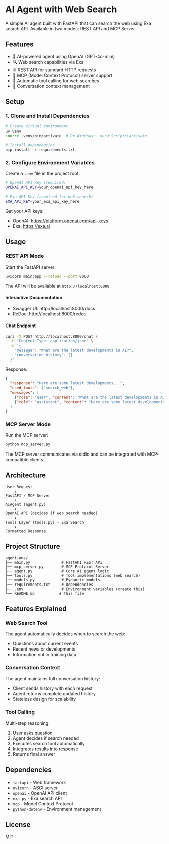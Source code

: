 # AI Agent with Web Search

A simple AI agent built with FastAPI that can search the web using Exa search API. Available in two modes: REST API and MCP Server.

## Features

- 🤖 AI-powered agent using OpenAI (GPT-4o-mini)
- 🔍 Web search capabilities via Exa
- 🌐 REST API for standard HTTP requests
- 🔌 MCP (Model Context Protocol) server support
- 📝 Automatic tool calling for web searches
- 💬 Conversation context management

## Setup

### 1. Clone and Install Dependencies

```bash
# Create virtual environment
uv venv
source .venv/bin/activate  # On Windows: .venv\Scripts\activate

# Install dependencies
pip install -r requirements.txt
```

### 2. Configure Environment Variables

Create a `.env` file in the project root:

```bash
# OpenAI API Key (required)
OPENAI_API_KEY=your_openai_api_key_here

# Exa API Key (required for web search)
EXA_API_KEY=your_exa_api_key_here
```

Get your API keys:
- OpenAI: https://platform.openai.com/api-keys
- Exa: https://exa.ai

## Usage

### REST API Mode

Start the FastAPI server:

```bash
uvicorn main:app --reload --port 8000
```

The API will be available at `http://localhost:8000`

#### Interactive Documentation
- Swagger UI: http://localhost:8000/docs
- ReDoc: http://localhost:8000/redoc

#### Chat Endpoint

```bash
curl -X POST http://localhost:8000/chat \
  -H "Content-Type: application/json" \
  -d '{
    "message": "What are the latest developments in AI?",
    "conversation_history": []
  }'
```

Response:
```json
{
  "response": "Here are some latest developments...",
  "used_tools": ["search_web"],
  "messages": [
    {"role": "user", "content": "What are the latest developments in AI?"},
    {"role": "assistant", "content": "Here are some latest developments..."}
  ]
}
```

### MCP Server Mode

Run the MCP server:

```bash
python mcp_server.py
```

The MCP server communicates via stdio and can be integrated with MCP-compatible clients.

## Architecture

```
User Request
    ↓
FastAPI / MCP Server
    ↓
AIAgent (agent.py)
    ↓
OpenAI API (decides if web search needed)
    ↓
Tools Layer (tools.py) - Exa Search
    ↓
Formatted Response
```

## Project Structure

```
agent-one/
├── main.py              # FastAPI REST API
├── mcp_server.py        # MCP Protocol Server
├── agent.py             # Core AI agent logic
├── tools.py             # Tool implementations (web search)
├── models.py            # Pydantic models
├── requirements.txt     # Dependencies
├── .env                 # Environment variables (create this)
└── README.md           # This file
```

## Features Explained

### Web Search Tool

The agent automatically decides when to search the web:
- Questions about current events
- Recent news or developments
- Information not in training data

### Conversation Context

The agent maintains full conversation history:
- Client sends history with each request
- Agent returns complete updated history
- Stateless design for scalability

### Tool Calling

Multi-step reasoning:
1. User asks question
2. Agent decides if search needed
3. Executes search tool automatically
4. Integrates results into response
5. Returns final answer

## Dependencies

- `fastapi` - Web framework
- `uvicorn` - ASGI server
- `openai` - OpenAI API client
- `exa-py` - Exa search API
- `mcp` - Model Context Protocol
- `python-dotenv` - Environment management

## License

MIT
